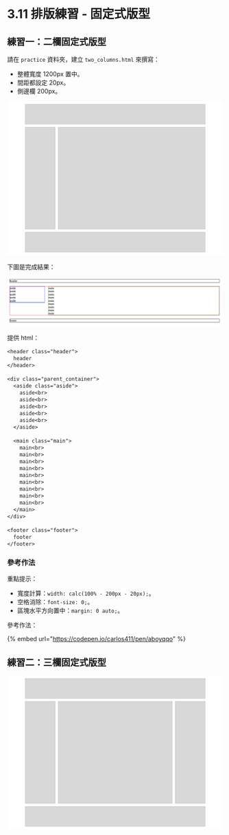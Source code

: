 # 3.11 排版練習 - 固定式版型

## 練習一：二欄固定式版型

請在 `practice` 資料夾，建立 `two_columns.html` 來撰寫：

* 整體寬度 1200px 置中。
* 間距都設定 20px。
* 側邊欄 200px。

![](../.gitbook/assets/er-lan-gu-ding-shi-ban-xing-.png)

下圖是完成結果：

![結果](../.gitbook/assets/er-lan-gu-ding-shi-ban-xing-jie-guo-.png)

提供 html：

```markup
<header class="header">
  header
</header>

<div class="parent_container">
  <aside class="aside">
    aside<br>
    aside<br>
    aside<br>
    aside<br>
    aside<br>
  </aside>

  <main class="main">
    main<br>
    main<br>
    main<br>
    main<br>
    main<br>
    main<br>
    main<br>
    main<br>
    main<br>
  </main>
</div>

<footer class="footer">
  footer
</footer>
```

### 參考作法

重點提示：

* 寬度計算：`width: calc(100% - 200px - 20px);`。
* 空格消除：`font-size: 0;`。
* 區塊水平方向置中：`margin: 0 auto;`。

參考作法：

{% embed url="https://codepen.io/carlos411/pen/aboyqqo" %}

##

## 練習二：三欄固定式版型

![](../.gitbook/assets/san-lan-gu-ding-shi-ban-xing-.png)
